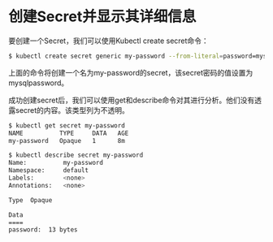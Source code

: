 # 创建Secret并显示其详细信息

要创建一个Secret，我们可以使用Kubectl create secret命令：

```bash
$ kubectl create secret generic my-password --from-literal=password=mysqlpassword
```

上面的命令将创建一个名为my-password的secret，该secret密码的值设置为mysqlpassword。

成功创建secret后，我们可以使用get和describe命令对其进行分析。他们没有透露secret的内容。该类型列为不透明。

```bash
$ kubectl get secret my-password
NAME          TYPE     DATA   AGE 
my-password   Opaque   1      8m

$ kubectl describe secret my-password
Name:          my-password
Namespace:     default
Labels:        <none>
Annotations:   <none>

Type  Opaque

Data
====
password:  13 bytes
```

